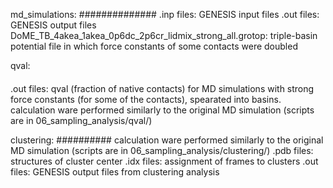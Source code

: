 md_simulations:
##############
.inp files: GENESIS input files
.out files: GENESIS output files
DoME_TB_4akea_1akea_0p6dc_2p6cr_lidmix_strong_all.grotop: triple-basin potential file in which force constants of some contacts were doubled

qval:
####
.out files: qval (fraction of native contacts) for MD simulations with strong force constants (for some of the contacts), spearated into basins.
calculation ware performed similarly to the original MD simulation (scripts are in 06_sampling_analysis/qval/)

clustering:
##########
calculation ware performed similarly to the original MD simulation (scripts are in 06_sampling_analysis/clustering/)
.pdb files: structures of cluster center
.idx files: assignment of frames to clusters
.out files: GENESIS output files from clustering analysis
